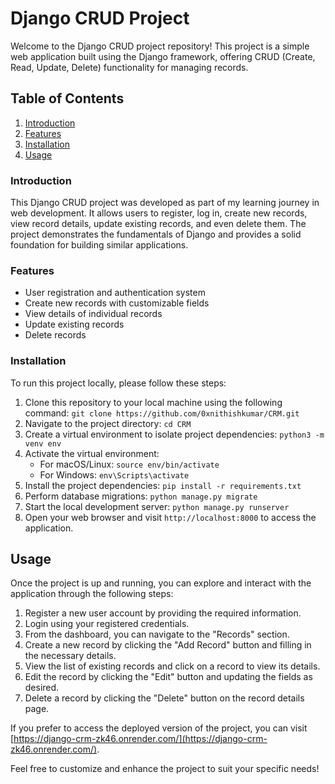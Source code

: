 # Django CRUD Project
Welcome to the Django CRUD project repository! This project is a simple web application built using the Django framework, offering CRUD (Create, Read, Update, Delete) functionality for managing records.

## Table of Contents
1. [Introduction](#introduction)
2. [Features](#features)
3. [Installation](#installation)
4. [Usage](#usage)

### Introduction
This Django CRUD project was developed as part of my learning journey in web development. It allows users to register, log in, create new records, view record details, update existing records, and even delete them. The project demonstrates the fundamentals of Django and provides a solid foundation for building similar applications.

### Features
+ User registration and authentication system
+ Create new records with customizable fields
+ View details of individual records
+ Update existing records
+ Delete records

### Installation
To run this project locally, please follow these steps:
1. Clone this repository to your local machine using the following command: `git clone https://github.com/0xnithishkumar/CRM.git`
2. Navigate to the project directory: `cd CRM`
3. Create a virtual environment to isolate project dependencies: `python3 -m venv env`
4. Activate the virtual environment:
   + For macOS/Linux: `source env/bin/activate`
   + For Windows: `env\Scripts\activate`
5. Install the project dependencies: `pip install -r requirements.txt`
6. Perform database migrations: `python manage.py migrate`
7. Start the local development server: `python manage.py runserver`
8. Open your web browser and visit `http://localhost:8000` to access the application.

## Usage

Once the project is up and running, you can explore and interact with the application through the following steps:

1. Register a new user account by providing the required information.
2. Login using your registered credentials.
3. From the dashboard, you can navigate to the "Records" section.
4. Create a new record by clicking the "Add Record" button and filling in the necessary details.
5. View the list of existing records and click on a record to view its details.
6. Edit the record by clicking the "Edit" button and updating the fields as desired.
7. Delete a record by clicking the "Delete" button on the record details page.

If you prefer to access the deployed version of the project, you can visit [https://django-crm-zk46.onrender.com/](https://django-crm-zk46.onrender.com/).

Feel free to customize and enhance the project to suit your specific needs!
